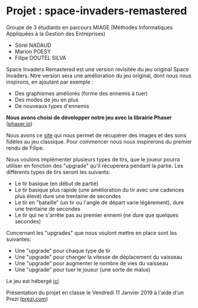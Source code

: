 ﻿# Projet : space-invaders-remastered

Groupe de 3 étudiants en parcours MIAGE (Méthodes Informatiques Appliquées à la Gestion des Entreprises)
- Sörel NADAUD
- Marion POESY
- Filipe DOUTEL SILVA

Space Invaders Remastered est une version revisitée du jeu original Space Invaders.
Ntre version sera une amélioration du jeu original, dont nous nous inspirons, en ajoutant par exemple :

- Des graphismes améliorés (forme des ennemis à tuer)
- Des modes de jeu en plus
- De nouveaux types d'ennemis

**Nous avons choisi de développer notre jeu avec la librairie Phaser** ([phaser.io](http://phaser.io/))

Nous avons ce [site](http://www.classicgaming.cc/classics/space-invaders/sounds) qui nous permet de récupérer des images et des sons fidèles au jeu classique.
Pour commencer nous nous inspirerons du premier rendu de Filipe.

Nous voulons implémenter plusieurs types de tirs, que le joueur pourra utiliser en fonction des "upgrade" qu'il récuperera
pendant la partie. Les différents types de tirs seront les suivants:

- Le tir basique (en début de partie)
- Le tir basique plus rapide (une amélioration du tir avec une cadences plus élevé) dure une trentaine de secondes
- Le tir en "bataille" (un tir ou l'angle de départ varie légèrement), dure une trentaine de secondes
- Le tir qui ne s'arrête pas au premier ennemi (ne dure que quelques secondes)

Concernant les "upgrades" que nous voulont mettre en place sont les suivantes:

- Une "upgrade" pour chaque type de tir
- Une "upgrade" pour changer la vitesse de déplacement du vaisseau
- Une "upgrade" pour augmenter le nombre de vies du vaisseau
- Une "upgrade" pour tuer le joueur (une sorte de malus)

Le jeu est hébergé [ici](https://mouun.github.io/space-invaders-remastered/) 

Présentation du projet en classe le Vendredi 11 Janvier 2019 à l'aide d'un Prezi ([prezi.com](https://prezi.com/p/pm8udgrcgxvr/))

